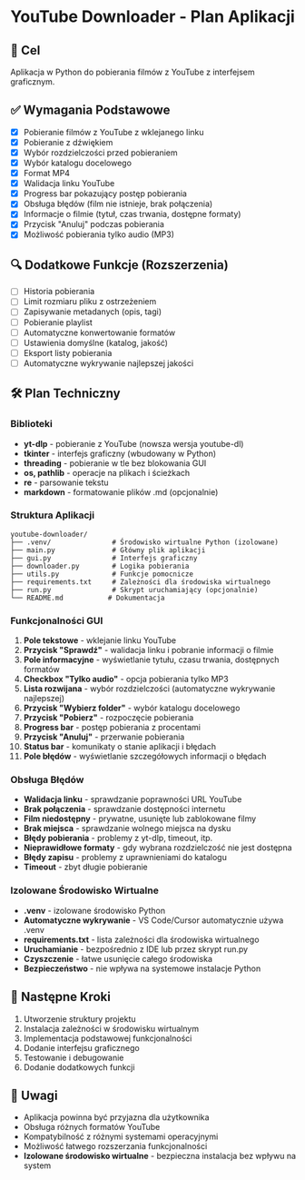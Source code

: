 # YouTube Downloader - Plan Aplikacji

## 🎯 Cel
Aplikacja w Python do pobierania filmów z YouTube z interfejsem graficznym.

## ✅ Wymagania Podstawowe
- [x] Pobieranie filmów z YouTube z wklejanego linku
- [x] Pobieranie z dźwiękiem
- [x] Wybór rozdzielczości przed pobieraniem
- [x] Wybór katalogu docelowego
- [x] Format MP4
- [x] Walidacja linku YouTube
- [x] Progress bar pokazujący postęp pobierania
- [x] Obsługa błędów (film nie istnieje, brak połączenia)
- [x] Informacje o filmie (tytuł, czas trwania, dostępne formaty)
- [x] Przycisk "Anuluj" podczas pobierania
- [x] Możliwość pobierania tylko audio (MP3)

## 🔍 Dodatkowe Funkcje (Rozszerzenia)
- [ ] Historia pobierania
- [ ] Limit rozmiaru pliku z ostrzeżeniem
- [ ] Zapisywanie metadanych (opis, tagi)
- [ ] Pobieranie playlist
- [ ] Automatyczne konwertowanie formatów
- [ ] Ustawienia domyślne (katalog, jakość)
- [ ] Eksport listy pobierania
- [ ] Automatyczne wykrywanie najlepszej jakości

## 🛠️ Plan Techniczny

### Biblioteki
- **yt-dlp** - pobieranie z YouTube (nowsza wersja youtube-dl)
- **tkinter** - interfejs graficzny (wbudowany w Python)
- **threading** - pobieranie w tle bez blokowania GUI
- **os, pathlib** - operacje na plikach i ścieżkach
- **re** - parsowanie tekstu
- **markdown** - formatowanie plików .md (opcjonalnie)

### Struktura Aplikacji
```
youtube-downloader/
├── .venv/               # Środowisko wirtualne Python (izolowane)
├── main.py              # Główny plik aplikacji
├── gui.py               # Interfejs graficzny
├── downloader.py        # Logika pobierania
├── utils.py             # Funkcje pomocnicze
├── requirements.txt     # Zależności dla środowiska wirtualnego
├── run.py               # Skrypt uruchamiający (opcjonalnie)
└── README.md           # Dokumentacja
```

### Funkcjonalności GUI
1. **Pole tekstowe** - wklejanie linku YouTube
2. **Przycisk "Sprawdź"** - walidacja linku i pobranie informacji o filmie
3. **Pole informacyjne** - wyświetlanie tytułu, czasu trwania, dostępnych formatów
4. **Checkbox "Tylko audio"** - opcja pobierania tylko MP3
5. **Lista rozwijana** - wybór rozdzielczości (automatyczne wykrywanie najlepszej)
6. **Przycisk "Wybierz folder"** - wybór katalogu docelowego
7. **Przycisk "Pobierz"** - rozpoczęcie pobierania
8. **Progress bar** - postęp pobierania z procentami
9. **Przycisk "Anuluj"** - przerwanie pobierania
10. **Status bar** - komunikaty o stanie aplikacji i błędach
11. **Pole błędów** - wyświetlanie szczegółowych informacji o błędach



### Obsługa Błędów
- **Walidacja linku** - sprawdzanie poprawności URL YouTube
- **Brak połączenia** - sprawdzanie dostępności internetu
- **Film niedostępny** - prywatne, usunięte lub zablokowane filmy
- **Brak miejsca** - sprawdzanie wolnego miejsca na dysku
- **Błędy pobierania** - problemy z yt-dlp, timeout, itp.
- **Nieprawidłowe formaty** - gdy wybrana rozdzielczość nie jest dostępna
- **Błędy zapisu** - problemy z uprawnieniami do katalogu
- **Timeout** - zbyt długie pobieranie



### Izolowane Środowisko Wirtualne
- **.venv** - izolowane środowisko Python
- **Automatyczne wykrywanie** - VS Code/Cursor automatycznie używa .venv
- **requirements.txt** - lista zależności dla środowiska wirtualnego
- **Uruchamianie** - bezpośrednio z IDE lub przez skrypt run.py
- **Czyszczenie** - łatwe usunięcie całego środowiska
- **Bezpieczeństwo** - nie wpływa na systemowe instalacje Python

## 🚀 Następne Kroki
1. Utworzenie struktury projektu
2. Instalacja zależności w środowisku wirtualnym
3. Implementacja podstawowej funkcjonalności
4. Dodanie interfejsu graficznego
5. Testowanie i debugowanie
6. Dodanie dodatkowych funkcji

## 📝 Uwagi
- Aplikacja powinna być przyjazna dla użytkownika
- Obsługa różnych formatów YouTube
- Kompatybilność z różnymi systemami operacyjnymi
- Możliwość łatwego rozszerzania funkcjonalności
- **Izolowane środowisko wirtualne** - bezpieczna instalacja bez wpływu na system 